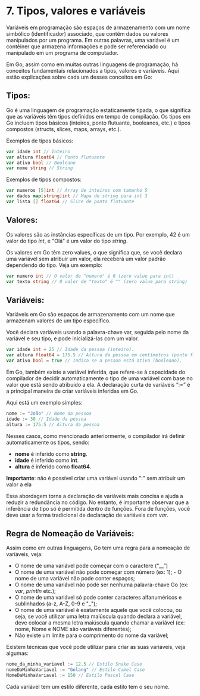 # 7. Tipos, valores e variáveis
Variáveis em programação são espaços de armazenamento com um nome simbólico (identificador) associado, que contêm dados
ou valores manipulados por um programa. Em outras palavras, uma variável é um contêiner que armazena informações e pode
ser referenciado ou manipulado em um programa de computador.

Em Go, assim como em muitas outras linguagens de programação, há conceitos fundamentais relacionados a tipos, valores e
variáveis. Aqui estão explicações sobre cada um desses conceitos em Go:

## Tipos:
Go é uma linguagem de programação estaticamente tipada, o que significa que as variáveis têm tipos definidos em tempo de
compilação. Os tipos em Go incluem tipos básicos (inteiros, ponto flutuante, booleanos, etc.) e tipos compostos
(structs, slices, maps, arrays, etc.).

Exemplos de tipos básicos:
```go
var idade int // Inteiro
var altura float64 // Ponto flutuante
var ativo bool // Booleano
var nome string // String
```

Exemplos de tipos compostos:
```go
var numeros [5]int // Array de inteiros com tamanho 5
var dados map[string]int // Mapa de string para int 3
var lista [] float64 // Slice de ponto flutuante
```

## Valores:
Os valores são as instâncias específicas de um tipo. Por exemplo, 42 é um valor do tipo _int_, e "Olá" é um valor do
tipo _string_.

Os valores em Go têm zero values, o que significa que, se você declara uma variável sem atribuir um valor, ela receberá
um valor padrão dependendo do tipo. Veja um exemplo:

```go
var numero int // O valor de "numero" é 0 (zero value para int)
var texto string // 0 valor de "texto" é "" (zero value para string)
```

## Variáveis:
Variáveis em Go são espaços de armazenamento com um nome que armazenam valores de um tipo específico.

Você declara variáveis usando a palavra-chave var, seguida pelo nome da variável e seu tipo, e pode inicializá-las com
um valor.

```go
var idade int = 25 // Idade da pessoa (inteiro).
var altura float64 = 175.5 // Altura da pessoa em centímetros (ponto flutuante).
var ativo bool = true // Indica se a pessoa está ativa (booleano).
```

Em Go, também existe a variável inferida, que refere-se à capacidade do compilador de decidir automaticamente o tipo de
uma variável com base no valor que está sendo atribuído a ela. A declaração curta de variáveis “:=” é a principal
maneira de criar variáveis inferidas em Go.

Aqui está um exemplo simples:

```go
nome := "João" // Nome da pessoa
idade := 30 // Idade da pessoa
altura := 175.5 // Altura da pessoa
```

Nesses casos, como mencionado anteriormente, o compilador irá definir automaticamente os tipos, sendo:
- **nome** é inferido como **string**.
- **idade** é inferido como **int**.
- **altura** é inferido como **float64**.

**Importante**: não é possível criar uma variável usando ":" sem atribuir um valor a ela

Essa abordagem torna a declaração de variáveis mais concisa e ajuda a reduzir a redundância no código. No entanto, é
importante observar que a inferência de tipo só é permitida dentro de funções. Fora de funções, você deve usar a forma
tradicional de declaração de variáveis com _var_.

## Regra de Nomeação de Variáveis:
Assim como em outras linguagens, Go tem uma regra para a nomeação de variáveis, veja:
- O nome de uma variável pode começar com o caractere (“__”)
- O nome de uma variável não pode começar com número (ex: 1); - O nome de uma variável não pode conter espaços;
- O nome de uma variável não pode ser nenhuma palavra-chave Go (ex: _var_, _println_ etc.);
- O nome de uma variável só pode conter caracteres alfanuméricos e sublinhados (a-z, A-Z, 0-9 e "_");
- O nome de uma variável é exatamente aquele que você colocou, ou seja, se você utilizar uma letra maiúscula quando
  declara a variável, deve colocar a mesma letra maiúscula quando chamar a variável (ex: nome, Nome e NOME são variáveis
  diferentes);
- Não existe um limite para o comprimento do nome da variável;


Existem técnicas que você pode utilizar para criar as suas variáveis, veja algumas:
```go
nome_da_minha_variavel := 12.5 // Estilo Snake Case
nomeDaMinhaVariavel := "Golang" // Estilo Camel Case
NomeDaMinhaVariavel := 150 // Estilo Pascal Case
```

Cada variável tem um estilo diferente, cada estilo tem o seu nome.
